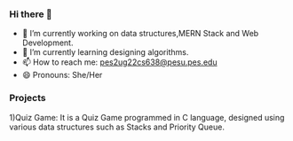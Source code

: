 ### Hi there 👋

<!--
**Umang8251/Umang8251** is a ✨ _special_ ✨ repository because its `README.md` (this file) appears on your GitHub profile.

Here are some ideas to get you started:
-
-->
- 🔭 I’m currently working on data structures,MERN Stack and Web Development.
- 🌱 I’m currently learning designing algorithms.
- 📫 How to reach me: pes2ug22cs638@pesu.pes.edu
- 😄 Pronouns: She/Her
 <!--
- 👯 I’m looking to collaborate on ...
- 🤔 I’m looking for help with ...
- 💬 Ask me about :
-->
### Projects
1)Quiz Game: 
 It is a Quiz Game programmed in C language, designed using various data structures such as Stacks and Priority Queue.
